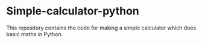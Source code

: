 # Simple-calculator-python
This repository contains the code for making a simple calculator which does basic maths in Python.
